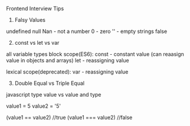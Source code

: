 Frontend Interview Tips

1. Falsy Values

undefined
null
Nan - not a number
0 - zero
'' - empty strings
false


2. const vs let vs var

all variable types
block scope(ES6): 
  const - constant value (can reaasign value in objects and arrays)
  let - reassigning value

lexical scope(deprecated):
  var - reassigning value


3. Double Equal vs Triple Equal

javascript type
value vs value and type

value1 = 5
value2 = '5'

(value1 == value2) //true
(value1 === value2) //false